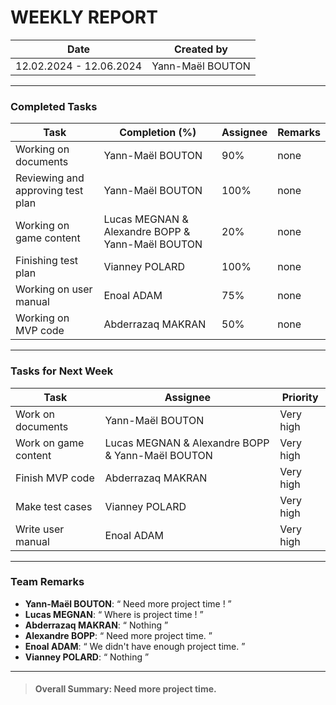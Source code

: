 
# **WEEKLY REPORT**

| Date       | Created by        | 
|------------|-------------------|
| 12.02.2024 - 12.06.2024 | Yann-Maël BOUTON  |

---

### Completed Tasks

| Task                    | Completion (%) | Assignee        | Remarks                   |
|-------------------------|----------------|-----------------|---------------------------|
| Working on documents | Yann-Maël BOUTON | 90% | none |
| Reviewing and approving test plan | Yann-Maël BOUTON | 100% | none |
| Working on game content | Lucas MEGNAN & Alexandre BOPP & Yann-Maël BOUTON | 20% | none |
| Finishing test plan | Vianney POLARD | 100% | none |
| Working on user manual | Enoal ADAM | 75% | none |
| Working on MVP code | Abderrazaq MAKRAN | 50% | none |

---

### Tasks for Next Week

| Task                    | Assignee        |  Priority      
|-------------------------|-----------------|----------------|
| Work on documents | Yann-Maël BOUTON | Very high |
| Work on game content | Lucas MEGNAN & Alexandre BOPP & Yann-Maël BOUTON | Very high |
| Finish MVP code | Abderrazaq MAKRAN | Very high |
| Make test cases | Vianney POLARD | Very high |
| Write user manual | Enoal ADAM | Very high |

---

### Team Remarks

- **Yann-Maël BOUTON**:  “ Need more project time ! ”
- **Lucas MEGNAN**: “ Where is project time ! ”
- **Abderrazaq MAKRAN**: “ Nothing ”
- **Alexandre BOPP**: “ Need more project time. ”
- **Enoal ADAM**: “ We didn't have enough project time. ”
- **Vianney POLARD**: “ Nothing ”

---

> #### **Overall Summary**: Need more project time.



 